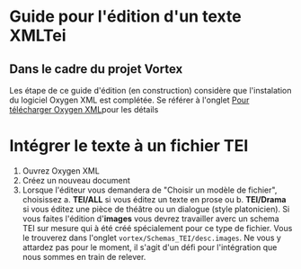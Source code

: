 # Guide pour l'édition d'un texte XMLTei 
## Dans le cadre du projet Vortex

Les étape de ce guide d'édition (en construction) considère que l'instalation du logiciel Oxygen XML est complétée. Se référer à l'onglet [Pour télécharger Oxygen XML](https://github.com/emileca/vortex/blob/main/T%C3%A9l%C3%A9charger%20Oxygen%20XML%20Editor.md)pour les détails

# Intégrer le texte à un fichier TEI
1. Ouvrez Oxygen XML 
2. Créez un nouveau document
3. Lorsque l'éditeur vous demandera de "Choisir un modèle de fichier", choisissez a. **TEI/ALL** si vous éditez un texte en prose ou b. **TEI/Drama** si vous éditez une pièce de théâtre ou un dialogue (style platonicien). Si vous faites l'édition d'**images** vous devrez travailler averc un schema TEI sur mesure qui à été créé spécialement pour ce type de fichier. Vous le trouverez dans l'onglet `vortex/Schemas_TEI/desc.images`. Ne vous y attardez pas pour le moment, il s'agit d'un défi pour l'intégration que nous sommes en train de relever.
